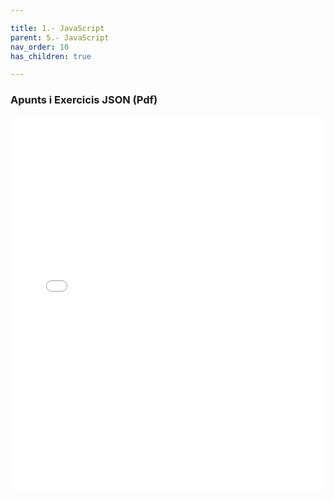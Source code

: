 ```yaml
---

title: 1.- JavaScript
parent: 5.- JavaScript
nav_order: 10
has_children: true

---
```





### Apunts i Exercicis JSON (Pdf)

<iframe src="json.pdf" width="100%" height="600px" style="border: none;"></iframe>
